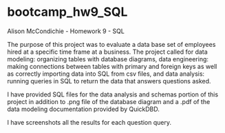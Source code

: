 # bootcamp_hw9_SQL
Alison McCondichie - Homework 9 - SQL

The purpose of this project was to evaluate a data base set of employees hired at a specific time frame at a business. 
The project called for data modeling: organizing tables with database diagrams, data engineering: making connections between tables with primary and foreign keys as well as correctly importing data into SQL from csv files, and data analysis: running queries in SQL to return the data that answers questions asked. 

I have provided SQL files for the data analysis and schemas portion of this project in addition to .png file of the database diagram and a .pdf of the data modeling documentation provided by QuickDBD.

I have screenshots all the results for each question query. 